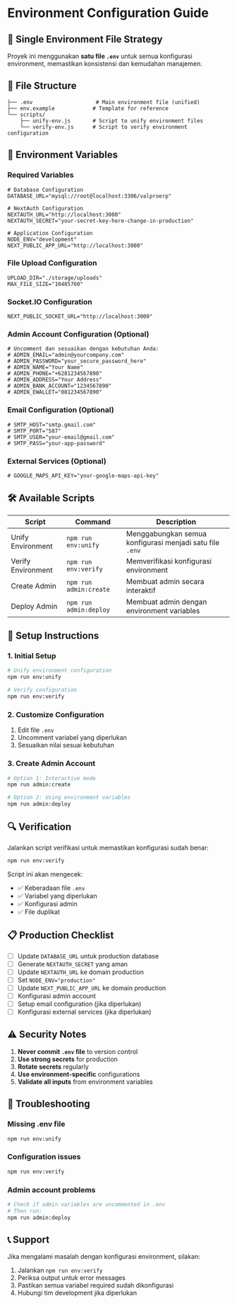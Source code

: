 # Environment Configuration Guide

## 🎯 **Single Environment File Strategy**

Proyek ini menggunakan **satu file `.env`** untuk semua konfigurasi environment, memastikan konsistensi dan kemudahan manajemen.

## 📁 **File Structure**

```
├── .env                    # Main environment file (unified)
├── env.example            # Template for reference
└── scripts/
    ├── unify-env.js       # Script to unify environment files
    └── verify-env.js      # Script to verify environment configuration
```

## 🔧 **Environment Variables**

### **Required Variables**
```env
# Database Configuration
DATABASE_URL="mysql://root@localhost:3306/valproerp"

# NextAuth Configuration
NEXTAUTH_URL="http://localhost:3000"
NEXTAUTH_SECRET="your-secret-key-here-change-in-production"

# Application Configuration
NODE_ENV="development"
NEXT_PUBLIC_APP_URL="http://localhost:3000"
```

### **File Upload Configuration**
```env
UPLOAD_DIR="./storage/uploads"
MAX_FILE_SIZE="10485760"
```

### **Socket.IO Configuration**
```env
NEXT_PUBLIC_SOCKET_URL="http://localhost:3000"
```

### **Admin Account Configuration (Optional)**
```env
# Uncomment dan sesuaikan dengan kebutuhan Anda:
# ADMIN_EMAIL="admin@yourcompany.com"
# ADMIN_PASSWORD="your_secure_password_here"
# ADMIN_NAME="Your Name"
# ADMIN_PHONE="+6281234567890"
# ADMIN_ADDRESS="Your Address"
# ADMIN_BANK_ACCOUNT="1234567890"
# ADMIN_EWALLET="081234567890"
```

### **Email Configuration (Optional)**
```env
# SMTP_HOST="smtp.gmail.com"
# SMTP_PORT="587"
# SMTP_USER="your-email@gmail.com"
# SMTP_PASS="your-app-password"
```

### **External Services (Optional)**
```env
# GOOGLE_MAPS_API_KEY="your-google-maps-api-key"
```

## 🛠️ **Available Scripts**

| Script | Command | Description |
|--------|---------|-------------|
| Unify Environment | `npm run env:unify` | Menggabungkan semua konfigurasi menjadi satu file `.env` |
| Verify Environment | `npm run env:verify` | Memverifikasi konfigurasi environment |
| Create Admin | `npm run admin:create` | Membuat admin secara interaktif |
| Deploy Admin | `npm run admin:deploy` | Membuat admin dengan environment variables |

## 🚀 **Setup Instructions**

### **1. Initial Setup**
```bash
# Unify environment configuration
npm run env:unify

# Verify configuration
npm run env:verify
```

### **2. Customize Configuration**
1. Edit file `.env`
2. Uncomment variabel yang diperlukan
3. Sesuaikan nilai sesuai kebutuhan

### **3. Create Admin Account**
```bash
# Option 1: Interactive mode
npm run admin:create

# Option 2: Using environment variables
npm run admin:deploy
```

## 🔍 **Verification**

Jalankan script verifikasi untuk memastikan konfigurasi sudah benar:

```bash
npm run env:verify
```

Script ini akan mengecek:
- ✅ Keberadaan file `.env`
- ✅ Variabel yang diperlukan
- ✅ Konfigurasi admin
- ✅ File duplikat

## 📋 **Production Checklist**

- [ ] Update `DATABASE_URL` untuk production database
- [ ] Generate `NEXTAUTH_SECRET` yang aman
- [ ] Update `NEXTAUTH_URL` ke domain production
- [ ] Set `NODE_ENV="production"`
- [ ] Update `NEXT_PUBLIC_APP_URL` ke domain production
- [ ] Konfigurasi admin account
- [ ] Setup email configuration (jika diperlukan)
- [ ] Konfigurasi external services (jika diperlukan)

## ⚠️ **Security Notes**

1. **Never commit `.env` file** to version control
2. **Use strong secrets** for production
3. **Rotate secrets** regularly
4. **Use environment-specific** configurations
5. **Validate all inputs** from environment variables

## 🔧 **Troubleshooting**

### **Missing .env file**
```bash
npm run env:unify
```

### **Configuration issues**
```bash
npm run env:verify
```

### **Admin account problems**
```bash
# Check if admin variables are uncommented in .env
# Then run:
npm run admin:deploy
```

## 📞 **Support**

Jika mengalami masalah dengan konfigurasi environment, silakan:
1. Jalankan `npm run env:verify`
2. Periksa output untuk error messages
3. Pastikan semua variabel required sudah dikonfigurasi
4. Hubungi tim development jika diperlukan
